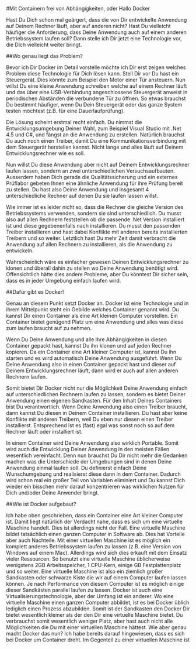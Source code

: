 #Mit Containern frei von Abhängigkeiten, oder Hallo Docker

Hast Du Dich schon mal geärgert, dass die von Dir entwickelte Anwendung auf Deinem Rechner läuft, aber auf anderen nicht? Hast Du vielleicht häufiger die Anforderung, dass Deine Anwendung auch auf einem anderen Betriebssystem laufen soll? Dann stelle ich Dir jetzt eine Technologie vor, die Dich vielleicht weiter bringt.

##Wo genau liegt das Problem?

Bevor ich Dir Docker im Detail vorstelle möchte ich Dir erst zeigen welches Problem diese Technologie für Dich lösen kann. 
Stell Dir vor Du hast ein Steuergerät. Dies könnte zum Beispiel den Motor einer Tür ansteuern. Nun willst Du eine kleine Anwendung schreiben welche auf einem Rechner läuft und das über eine USB-Verbindung angeschlossene Steuergerät anweist in periodischen Abständen die verbundene Tür zu öffnen. So etwas brauchst Du bestimmt häufiger, wenn Du Dein Steuergerät oder das ganze System testen möchtest (z.B.  für eine Dauerlaufprüfung).

Die Lösung scheint erstmal recht einfach. Du nimmst die Entwicklungsumgebung Deiner Wahl, zum Beispiel Visual Studio mit .Net 4.5 und C#, und fängst an die Anwendung zu erstellen. Natürlich brauchst Du auch noch einen Treiber, damit Du eine Kommunikationsverbindung mit dem Steuergerät herstellen kannst. Nicht lange und alles läuft auf Deinem Entwicklungsrechner wie es soll.

Nun willst Du diese Anwendung aber nicht auf Deinem Entwicklungsrechner laufen lassen, sondern an zwei unterschiedlichen Versuchsaufbauten. Ausserdem haben Dich gerade die Qualitätssicherung und ein externes Prüflabor gebeten Ihnen eine ähnliche Anwendung für ihre Prüfung bereit zu stellen. Du hast also Deine Anwendung und insgesamt 4 unterschiedliche Rechner auf denen Du sie laufen lassen willst.

Wie immer ist es leider nicht so, dass die Rechner die gleiche Version des Betriebssystems verwenden, sondern sie sind unterschiedlich. Du musst also auf allen Rechnern feststellen ob die passende .Net Version installiert ist und diese gegebenenfalls nach installieren. Du musst den passenden Treiber installieren und hast dabei Konflikte mit anderen bereits installierten Treibern und so weiter. Letztlich hast Du mehr Zeit damit verbracht die Anwendung auf allen Rechnern zu installieren, als die Anwendung zu entwickeln.

Wahrscheinlich wäre es einfacher gewesen Deinen Entwicklungsrechner zu klonen und überall dahin zu stellen wo Deine Anwendung benötigt wird. Offensichtlich hätte dies andere Probleme, aber Du könntest Dir sicher sein, dass es in jeder Umgebung einfach laufen wird.

##Dafür gibt es Docker!

Genau an diesem Punkt setzt Docker an. Docker ist eine Technologie und in ihrem Mittelpunkt steht ein Gebilde welches Container genannt wird. Du kannst Dir einen Container als eine Art kleinen Computer vorstellen. Ein Container bietet genügend Platz um eine Anwendung und alles was diese zum laufen braucht auf zu nehmen. 

Wenn Du Deine Anwendung und alle Ihre Abhängigkeiten in diesen Container gepackt hast, kannst Du ihn klonen und auf jeden Rechner kopieren. Da ein Container eine Art kleiner Computer ist, kannst Du ihn starten und es wird automatisch Deine Anwendung ausgeführt. Wenn Du Deine Anwendung also in einen Container gepackt hast und dieser auf Deinem Entwicklungsrechner läuft, dann wird er auch auf allen anderen Rechnern laufen.

Somit bietet Dir Docker nicht nur die Möglichkeit Deine Anwendung einfach auf unterschiedlichen Rechnern laufen zu lassen, sondern es bietet Deiner Anwendung einen eigenen Sandkasten. Für den Inhalt Deines Containers bist Du verantwortlich. Wenn Deine Anwendung also einen Treiber braucht, dann kannst Du diesen in Deinem Container installieren. Du hast aber keine Konflikte mit anderen Treibern, weil Du eben nur diesen einen Treiber installierst. Entsprechend ist es (fast) egal was sonst noch so auf dem Rechner läuft oder installiert ist.

In einem Container wird Deine Anwendung also wirklich Portable. Somit wird auch die Entwicklung Deiner Anwendung in den meisten Fällen wesentlich vereinfacht. Denn nun brauchst Du Dir nicht mehr die Gedanken machen was die Unterschiede der Umgebungen sind in denen Deine Anwendung einmal laufen soll. Du definierst einfach Deine Wunschumgebung und realisierst diese dann in dem Container. Dadurch wird schon mal ein großer Teil von Variablen eliminiert und Du kannst Dich wieder ein bisschen mehr darauf konzentrieren was wirklichen Nutzen für Dich und/oder Deine Anwender bringt.

##Wie ist Docker aufgebaut?

Ich habe oben geschrieben, dass ein Container eine Art kleiner Computer ist. Damit liegt natürlich der Verdacht nahe, dass es sich um eine virtuelle Maschine handelt. Dies ist allerdings nicht der Fall. Eine virtuelle Maschine bildet tatsächlich einen ganzen Computer in Software ab. Dies hat Vorteile aber auch Nachteile. Mit einer virtuellen Maschine ist es möglich ein komplett anderes Betriebssystem laufen zu lassen (z.B. eine Version von Windows auf einem Mac). Allerdings wird sich dies erkauft mit dem Einsatz vieler Ressourcen. So benutzt eine virtuelle Maschine üblicherweise wenigstens 2GB Arbeitsspeicher, 1 CPU-Kern, einige GB Festplattenplatz und so weiter. Eine virtuelle Maschine ist also ein ziemlich großer Sandkasten oder schwarze Kiste die wir auf einem Computer laufen lassen können. Je nach Performance von diesem Computer ist es möglich einige dieser Sandkästen parallel laufen zu lassen.
Docker ist auch eine Virtualisierungstechnologie, aber der Umfang ist ein anderer. Wo eine virtuelle Maschine einen ganzen Computer abbildet, ist es bei Docker üblich lediglich einen Prozess abzubilden. Somit ist der Sandkasten den Docker Dir bietet wesentlich kleiner als der den Dir eine virtuelle Maschine bietet. Du verbrauchst somit wesentlich weniger Platz, aber hast auch nicht alle Möglichkeiten die Du mit einer virtuellen Maschine hättest. 
Wie aber genau macht Docker das nun? Ich habe bereits darauf hingewiesen, dass es sich bei Docker um Container dreht. Im Gegenteil zu einer virtuellen Maschine ist
